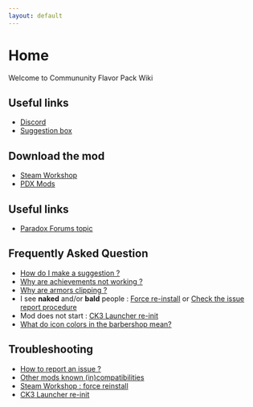 ```yaml
---
layout: default
---
```


# Home

Welcome to Commununity Flavor Pack Wiki

## Useful links
* [Discord](https://discord.gg/jjchTqr)
* [Suggestion box](https://suggestion.communityflavorpack.com/)

## Download the mod
* [Steam Workshop](https://steamcommunity.com/sharedfiles/filedetails/?id=2220098919)
* [PDX Mods](https://mods.paradoxplaza.com/mods/12560/Any)

## Useful links
* [Paradox Forums topic](https://forum.paradoxplaza.com/forum/threads/mod-community-flavour-pack.1418887/)

## Frequently Asked Question
* [How do I make a suggestion ?](/faq/suggestion)
* [Why are achievements not working ?](/faq/achievements)
* [Why are armors clipping ?](https://github.com/ross-g/io_pdx_mesh/issues/16)
* I see **naked** and/or **bald** people : [Force re-install](/troubleshooting/force-reinstall) or [Check the issue report procedure](/troubleshooting/procedure)
* Mod does not start : [CK3 Launcher re-init](/troubleshooting/ck-launcher)
* [What do icon colors in the barbershop mean?](/pages/expanded-barbershop)

## Troubleshooting
* [How to report an issue ?](/troubleshooting/procedure)
* [Other mods known (in)compatibilities](/troubleshooting/in-compatibilities)
* [Steam Workshop : force reinstall](/troubleshooting/force-reinstall)
* [CK3 Launcher re-init](/troubleshooting/ck-launcher)
